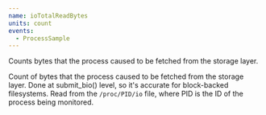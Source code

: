 ```yaml
---
name: ioTotalReadBytes
units: count
events:
  - ProcessSample
---
```


Counts bytes that the process caused to be fetched from the storage layer.

Count of bytes that the process caused to be fetched from the storage layer. Done at submit\_bio() level, so it's accurate for block-backed filesystems. Read from the `/proc/PID/io` file, where PID is the ID of the process being monitored.